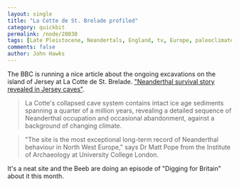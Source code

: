 ```yaml
---
layout: single 
title: "La Cotte de St. Brelade profiled" 
category: quickbit
permalink: /node/28038
tags: [Late Pleistocene, Neandertals, England, tv, Europe, paleoclimate] 
comments: false 
author: John Hawks 
---
```


The BBC is running a nice article about the ongoing excavations on the island of Jersey at La Cotte de St. Brelade. <a href="http://www.bbc.co.uk/news/science-environment-14677434">"Neanderthal survival story revealed in Jersey caves"</a>. 

<blockquote>La Cotte's collapsed cave system contains intact ice age sediments spanning a quarter of a million years, revealing a detailed sequence of Neanderthal occupation and occasional abandonment, against a background of changing climate.</blockquote>

<blockquote>"The site is the most exceptional long-term record of Neanderthal behaviour in North West Europe," says Dr Matt Pope from the Institute of Archaeology at University College London.</blockquote>

It's a neat site and the Beeb are doing an episode of "Digging for Britain" about it this month. 

